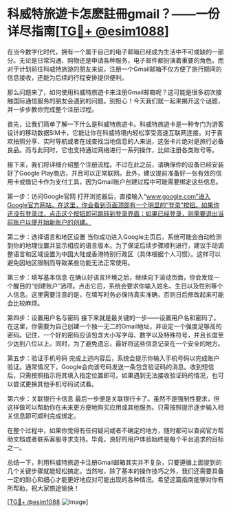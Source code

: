 # 科威特旅遊卡怎麽註冊gmail？——一份详尽指南[[TG💪+ @esim1088](https://t.me/s/esim1088)]

在当今数字化时代，拥有一个属于自己的电子邮箱已经成为生活中不可或缺的一部分。无论是日常沟通、购物还是申请各种服务，电子邮件都扮演着重要的角色。而对于计划前往科威特旅游的朋友来说，注册一个Gmail邮箱不仅方便了旅行期间的信息接收，还能为后续的行程安排提供便利。

那么问题来了，如何使用科威特旅遊卡来注册Gmail邮箱呢？这可能是很多初次接触国际通信服务的朋友会遇到的问题。别担心！今天我们就一起来揭开这个谜题，并一步步教你完成整个注册过程。

首先，让我们简单了解一下什么是科威特旅遊卡。科威特旅遊卡是一种专门为游客设计的移动数据SIM卡，它能让你在科威特境内轻松享受高速互联网连接。对于喜欢拍照分享、实时导航或者在线查找当地信息的人来说，这张卡片绝对是旅行必备良品。而与此同时，它也支持通过网络进行一系列操作，比如注册各类账号等。

接下来，我们将详细介绍整个注册流程。不过在此之前，请确保你的设备已经安装好了Google Play商店，并且可以正常联网。此外，建议提前准备好一张有效的信用卡或借记卡作为支付工具，因为Gmail账户创建过程中可能需要绑定这些信息。

第一步：访问Google官网
打开浏览器后，直接输入“www.google.com”进入Google官方网站。在这里，你会看到页面顶部有一个明显的“登录”按钮。如果你还没有登录过，点击这个按钮即可跳转到登录界面；如果已经登录，则需要退出当前账户以便开始新账户的创建。

第二步：选择语言和地区设置
当你成功进入Google主页后，系统可能会自动检测到你的地理位置并显示相应的语言版本。为了保证后续步骤顺利进行，建议手动调整语言和区域设置为中国大陆或香港特别行政区（具体根据个人习惯）。这样可以避免因地区限制而导致某些功能无法正常使用。

第三步：填写基本信息
在确认好语言环境之后，继续向下滚动页面，你会发现一个醒目的“创建账户”选项。点击它后，系统会要求你输入姓名、生日以及性别等个人信息。这里需要注意的是，在填写时务必保持真实准确，否则日后修改起来可能会比较麻烦。

第四步：设置用户名与密码
接下来就是最关键的一步——设置用户名和密码了。在这里，你需要为自己创建一个独一无二的Gmail地址，并设定一个强度足够高的密码。记住，一个好的密码应该包含大小写字母、数字以及特殊符号，并且长度至少达到八位以上。同时，为了避免遗忘，最好将这些信息记录在一个安全的地方。

第五步：验证手机号码
完成上述内容后，系统会提示你输入手机号码以完成账户验证。通常情况下，Google会向该号码发送一条包含验证码的消息。收到短信后，只需按照指示将其填入指定位置即可。如果遇到无法接收验证码的情况，也可以尝试更换其他手机号码试试看。

第六步：关联银行卡信息
最后一步便是关联银行卡了。虽然不是强制性要求，但这样做可以帮助你在未来更方便地购买应用或其他服务。只需按照提示逐步输入相关信息即可顺利完成绑定。

在整个过程中，如果你觉得有任何疑问或者不确定的地方，随时都可以查阅官方帮助文档或者联系客服寻求支持。毕竟，良好的用户体验始终是每个平台追求的目标之一。

总结一下，利用科威特旅遊卡注册Gmail邮箱其实并不复杂，只要遵循上面提到的几个关键步骤就能轻松搞定。当然啦，除了基本的操作技巧之外，我们还需要具备一定的耐心和细心才能更好地应对可能出现的各种情况。希望这篇指南能够对你有所帮助，祝大家旅途愉快！

[[TG💪+ @esim1088](https://t.me/s/esim1088) ![Image](https://i.postimg.cc/4NQfJmqS/Snipaste-2025-05-13-00-14-12.png)]